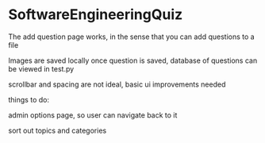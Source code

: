 ﻿# SoftwareEngineeringQuiz

The add question page works, in the sense that you can add questions to a file

Images are saved locally once question is saved, database of questions can be viewed in test.py

scrollbar and spacing are not ideal, basic ui improvements needed


things to do:

admin options page, so user can navigate back to it

sort out topics and categories



